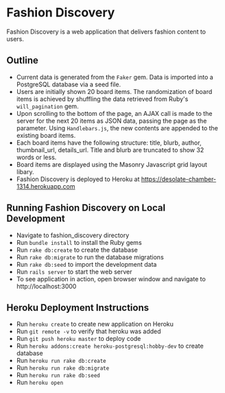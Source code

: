 # Fashion Discovery

Fashion Discovery is a web application that delivers fashion content to users.

## Outline

* Current data is generated from the `Faker` gem. Data is imported into a PostgreSQL database via a seed file.
* Users are initially shown 20 board items. The randomization of board items is achieved by shuffling the data retrieved from Ruby's `will_pagination` gem.  
* Upon scrolling to the bottom of the page, an AJAX call is made to the server for the next 20 items as JSON data, passing the page as the parameter. Using `Handlebars.js`, the new contents are appended to the existing board items. 
* Each board items have the following structure: title, blurb, author, thumbnail_url, details_url. Title and blurb are truncated to show 32 words or less.
* Board items are displayed using the Masonry Javascript grid layout libary.
* Fashion Discovery is deployed to Heroku at https://desolate-chamber-1314.herokuapp.com

## Running Fashion Discovery on Local Development

* Navigate to fashion_discovery directory
* Run `bundle install` to install the Ruby gems
* Run `rake db:create` to create the database
* Run `rake db:migrate` to run the database migrations
* Run `rake db:seed` to import the development data
* Run `rails server` to start the web server
* To see application in action, open browser window and navigate to http://localhost:3000

## Heroku Deployment Instructions

* Run `heroku create` to create new application on Heroku
* Run `git remote -v` to verify that heroku was added
* Run `git push heroku master` to deploy code
* Run `heroku addons:create heroku-postgresql:hobby-dev` to create database
* Run `heroku run rake db:create`
* Run `heroku run rake db:migrate`
* Run `heroku run rake db:seed`
* Run `heroku open`
